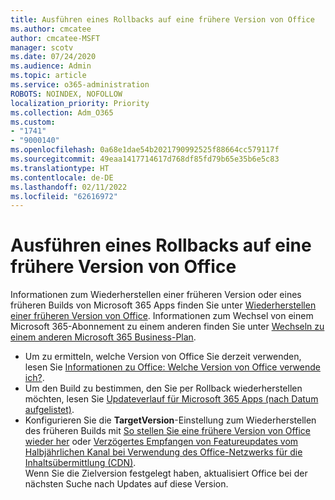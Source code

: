 ```yaml
---
title: Ausführen eines Rollbacks auf eine frühere Version von Office
ms.author: cmcatee
author: cmcatee-MSFT
manager: scotv
ms.date: 07/24/2020
ms.audience: Admin
ms.topic: article
ms.service: o365-administration
ROBOTS: NOINDEX, NOFOLLOW
localization_priority: Priority
ms.collection: Adm_O365
ms.custom:
- "1741"
- "9000140"
ms.openlocfilehash: 0a68e1dae54b2021790992525f88664cc579117f
ms.sourcegitcommit: 49eaa1417714617d768df85fd79b65e35b6e5c83
ms.translationtype: HT
ms.contentlocale: de-DE
ms.lasthandoff: 02/11/2022
ms.locfileid: "62616972"
---
```

# <a name="roll-back-to-an-earlier-build-of-office"></a>Ausführen eines Rollbacks auf eine frühere Version von Office

Informationen zum Wiederherstellen einer früheren Version oder eines früheren Builds von Microsoft 365 Apps finden Sie unter [Wiederherstellen einer früheren Version von Office](https://support.microsoft.com/help/2770432/how-to-revert-to-an-earlier-version-of-office-2013-or-office-2016-clic). Informationen zum Wechsel von einem Microsoft 365-Abonnement zu einem anderen finden Sie unter [Wechseln zu einem anderen Microsoft 365 Business-Plan](https://docs.microsoft.com/office365/admin/subscriptions-and-billing/switch-to-a-different-plan).

- Um zu ermitteln, welche Version von Office Sie derzeit verwenden, lesen Sie [Informationen zu Office: Welche Version von Office verwende ich?](https://support.office.com/article/about-office-what-version-of-office-am-i-using-932788b8-a3ce-44bf-bb09-e334518b8b19).
- Um den Build zu bestimmen, den Sie per Rollback wiederherstellen möchten, lesen Sie [Updateverlauf für Microsoft 365 Apps (nach Datum aufgelistet)](https://docs.microsoft.com/officeupdates/update-history-office365-proplus-by-date?redirectSourcePath=%252fen-us%252farticle%252fae942449-1fca-4484-898b-a933ea23def7).
- Konfigurieren Sie die **TargetVersion**-Einstellung zum Wiederherstellen des früheren Builds mit [So stellen Sie eine frühere Version von Office wieder her](https://support.microsoft.com/help/2770432/how-to-revert-to-an-earlier-version-of-office-2013-or-office-2016-clic) oder [Verzögertes Empfangen von Featureupdates vom Halbjährlichen Kanal bei Verwendung des Office-Netzwerks für die Inhaltsübermittlung (CDN)](https://docs.microsoft.com/deployoffice/delay-receiving-feature-updates-from-deferred-channel-for-office-365-proplus#delay-receiving-feature-updates-from-semi-annual-channel-when-using-the-office-content-delivery-network-cdn).</br>
    Wenn Sie die Zielversion festgelegt haben, aktualisiert Office bei der nächsten Suche nach Updates auf diese Version.